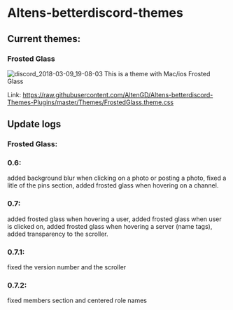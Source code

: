 # Altens-betterdiscord-themes

## Current themes:

### Frosted Glass
![discord_2018-03-09_19-08-03](https://user-images.githubusercontent.com/35349837/37235545-768c5a86-23cd-11e8-91ff-b45200a47c78.png)
This is a theme with Mac/ios Frosted Glass

Link: https://raw.githubusercontent.com/AltenGD/Altens-betterdiscord-Themes-Plugins/master/Themes/FrostedGlass.theme.css

## Update logs
### Frosted Glass:
### 0.6: 
added background blur when clicking on a photo or posting a photo, fixed a litle of the pins section, added frosted glass when hovering on a channel.

### 0.7: 
added frosted glass when hovering a user, added frosted glass when user is clicked on, added frosted glass when hovering a server (name tags), added transparency to the scroller.

### 0.7.1:
fixed the version number and the scroller

### 0.7.2:
fixed members section and centered role names
